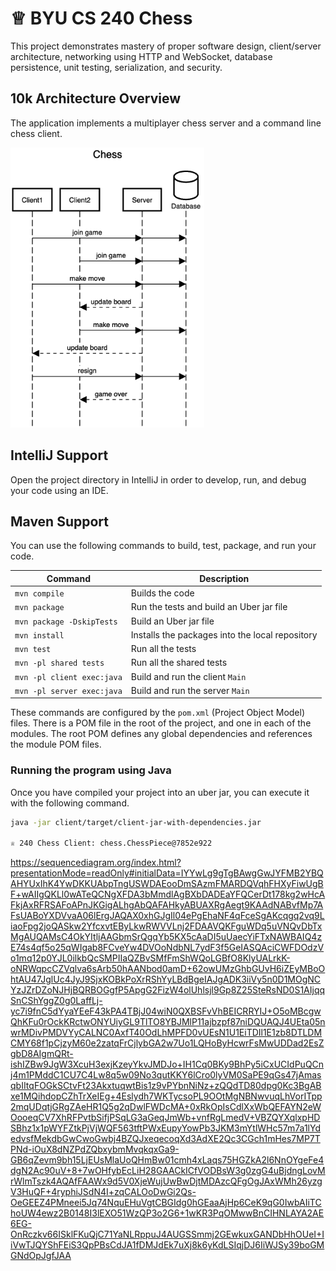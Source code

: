 # ♕ BYU CS 240 Chess

This project demonstrates mastery of proper software design, client/server architecture, networking using HTTP and WebSocket, database persistence, unit testing, serialization, and security.

## 10k Architecture Overview

The application implements a multiplayer chess server and a command line chess client.

[![Sequence Diagram](10k-architecture.png)](https://sequencediagram.org/index.html#initialData=C4S2BsFMAIGEAtIGckCh0AcCGAnUBjEbAO2DnBElIEZVs8RCSzYKrgAmO3AorU6AGVIOAG4jUAEyzAsAIyxIYAERnzFkdKgrFIuaKlaUa0ALQA+ISPE4AXNABWAexDFoAcywBbTcLEizS1VZBSVbbVc9HGgnADNYiN19QzZSDkCrfztHFzdPH1Q-Gwzg9TDEqJj4iuSjdmoMopF7LywAaxgvJ3FC6wCLaFLQyHCdSriEseSm6NMBurT7AFcMaWAYOSdcSRTjTka+7NaO6C6emZK1YdHI-Qma6N6ss3nU4Gpl1ZkNrZwdhfeByy9hwyBA7mIT2KAyGGhuSWi9wuc0sAI49nyMG6ElQQA)

## IntelliJ Support

Open the project directory in IntelliJ in order to develop, run, and debug your code using an IDE.

## Maven Support

You can use the following commands to build, test, package, and run your code.

| Command                    | Description                                     |
| -------------------------- | ----------------------------------------------- |
| `mvn compile`              | Builds the code                                 |
| `mvn package`              | Run the tests and build an Uber jar file        |
| `mvn package -DskipTests`  | Build an Uber jar file                          |
| `mvn install`              | Installs the packages into the local repository |
| `mvn test`                 | Run all the tests                               |
| `mvn -pl shared tests`     | Run all the shared tests                        |
| `mvn -pl client exec:java` | Build and run the client `Main`                 |
| `mvn -pl server exec:java` | Build and run the server `Main`                 |

These commands are configured by the `pom.xml` (Project Object Model) files. There is a POM file in the root of the project, and one in each of the modules. The root POM defines any global dependencies and references the module POM files.

### Running the program using Java

Once you have compiled your project into an uber jar, you can execute it with the following command.

```sh
java -jar client/target/client-jar-with-dependencies.jar

♕ 240 Chess Client: chess.ChessPiece@7852e922
```

https://sequencediagram.org/index.html?presentationMode=readOnly#initialData=IYYwLg9gTgBAwgGwJYFMB2YBQAHYUxIhK4YwDKKUAbpTngUSWDAEooDmSAzmFMARDQVqhFHXyFiwUgBF+wAIIgQKLl0wATeQCNgXFDA3bMmdlAgBXbDADEaYFQCerDt178kg2wHcAFkjAxRFRSAFoAPnJKGigALhgAbQAFAHkyABUAXRgAegt9KAAdNABvfMp7AFsUABoYXDVvaA06lErgJAQAX0xhGJgIl04ePgEhaNF4qFceSgAKcqgq2vq9LiaoFpg2joQASkw2YfcxvtEByLkwRWVVLnj2FDAAVQKFguWDq5uVNQvDbTxMgAUQAMsC4OkYItljAAGbmSrQgqYb5KX5cAaDI5uUaecYiFTxNAWBAIQ4zE74s4qf5o25qWIgab8FCveYw4DVOoNdbNL7ydF3f5GeIASQAciCWFDOdzVo1mq12p0YJL0ilkbQcSMPIIaQZBvSMfFmShWQoLGBfO8KlyUALrkK-oNRWqpcCZVqlva6sArb50hAANbod0amD+62owUMzGhbGUvH6iZEyMBoOhtAU47JglUc4JyJ9SjxKOBkPoXrRShYyLBdBgeIAJgADK3iiVy5n0D1MOgNCYzJZrDZoNJHjBQRBOGgfP5ApgG2FizW4olUhlsjl9Gp8Z25SteRsND0S1AIjqqSnCShYggZ0g0LaffLj-yc7i9fnC5dYyaYEeF43kPA4TBjJ04wiN0QXBSFvVhBEICRRYIJ+O5oMBcgwQhKFu0rOckKRctwONYUiyGL9TlTO8YBJMlP11ajbzpf87niDQUAQJ4UEta05nwrMDivPMDVYyCALNC0AxfT40OdLhMPFD0vUEsN1U1EiTDIl1E1zb8DTLDMCMY68f1pCjzyM60e2zatqFrCjlybGA2w7Uo1LQHoByHcwrFsMwUDDad2EsZgbD8AIgmQRt-ishIZBw9JgW3XcuH3exjKzeyYkvJMDJo+IH1Cq0BKy9BhPy5iCxUCIdPuQCnj4m1PMddC1CU7C4Lw8q5w09No3qutKKY6lCro0lyVM0SaPE9qGs47jAmasqbIItqFOGkSCtvFt23AkxtuqwtBis1z9vPYbnNiNz+zQQdTD80dpg0Kc3BgABxe1MQihdopCZhTrXeIEg+4Eslydh7WKTycsoPL9OOtMgNBNwvuqLhVorITpp2mqUDqtjGRgZAeHR1Q5g2qDwlFWDcMA+0xRkOpIsCdlXxWbQEFAYN2eWOooeqCV7XhRFPvtbSifjPSqLG3aGeqJmWb+vnfRgLmedV+VBZQYXqlxpHDSBhz1x1pWYFZtkPjVjWQF563tftPWxEupyYowPb3JKM3mYtlWHc57m7a1lYdedvsfMekdbGwCwoGwbj4BZQJxeqecoqXd3AdXE2Qc3CGch1mHes7MP7TPNd-iOuX8dNZPdZQbxybmMvqkqxGa9-GB6qZevm9bh15LjEUsMlaUoQHmBw01cmh4xLaqs75HGZkA2l6NnOYgeFe4dgN2Ac90uV+8+7wOHfybEcLiH28GAACkICfVODBsW3g0zgG4uBjdngLovMrWlmTszk4AQAfFAAWx9d5V0XjeWujUwBwDjtMDAzcQFgOgJAxWMh26yzgV3HuQF+4ryphiJSdN4I+zqCALOoDwGi2Qs-OeGEEZ4PMneei5Jq74NquEHuVgtCBGIdg0hGEaaAjHp6CeK9qG0IwbAIiTChoUW4ewz2B0148I3lEXO51WzQP3o2G6+1wKR3PqOMwwBnCIHNLAYA2AE6EG-OnRczkv66ISklFKuQjC71YaNLRppuJ4AUGSSmmj2GEwkuxGANDbHhOUeI+IiVwTJQYShFEiS3QpPBsCdJA1fDMJdEk7uXj8k6yKdLSIqjDJ6IiWJSy39boGMGNdOpJgfJAA
